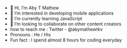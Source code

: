 - 👋 Hi, I’m Aby T Mathew
- 👀 I’m interested in developing mobile applications
- 🌱 I’m currently learning JavaScript
- 💞️ I’m looking to collaborate on other content creators
- how to reach me : Twitter - @abymathewtkv
- Pronouns : He / His
- Fun fact : I spend almost 8 hours for coding everyday

